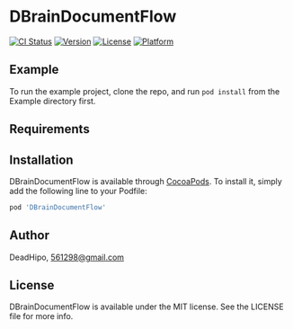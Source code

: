 # DBrainDocumentFlow

[![CI Status](https://img.shields.io/travis/DeadHipo/DBrainDocumentFlow.svg?style=flat)](https://travis-ci.org/DeadHipo/DBrainDocumentFlow)
[![Version](https://img.shields.io/cocoapods/v/DBrainDocumentFlow.svg?style=flat)](https://cocoapods.org/pods/DBrainDocumentFlow)
[![License](https://img.shields.io/cocoapods/l/DBrainDocumentFlow.svg?style=flat)](https://cocoapods.org/pods/DBrainDocumentFlow)
[![Platform](https://img.shields.io/cocoapods/p/DBrainDocumentFlow.svg?style=flat)](https://cocoapods.org/pods/DBrainDocumentFlow)

## Example

To run the example project, clone the repo, and run `pod install` from the Example directory first.

## Requirements

## Installation

DBrainDocumentFlow is available through [CocoaPods](https://cocoapods.org). To install
it, simply add the following line to your Podfile:

```ruby
pod 'DBrainDocumentFlow'
```

## Author

DeadHipo, 561298@gmail.com

## License

DBrainDocumentFlow is available under the MIT license. See the LICENSE file for more info.
